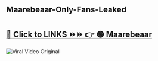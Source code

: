 
 ## Maarebeaar-Only-Fans-Leaked

# <h2><a href="https://clipsfans.com/Maarebeaar&ref=git">🔗 Click to LINKS ⏩⏩ 👉 🟢 Maarebeaar </a></h2>

<a href="https://clipsfans.com/Maarebeaar&ref=git" rel="nofollow" data-target="animated-image.originalLink"><img src="https://i.ibb.co.com/xMMVF88/686577567.gif" alt="Viral Video Original" style="max-width: 100%; display: inline-block;" data-target="animated-image.originalImage"></a>

